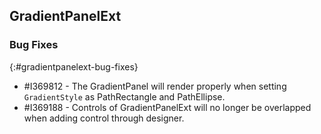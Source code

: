 ## GradientPanelExt

### Bug Fixes
{:#gradientpanelext-bug-fixes}
       
* \#I369812 - The GradientPanel will render properly when setting `GradientStyle` as PathRectangle and PathEllipse.
* \#I369188 - Controls of GradientPanelExt will no longer be overlapped when adding control through designer.